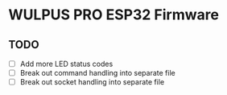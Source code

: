 # WULPUS PRO ESP32 Firmware

## TODO

- [ ] Add more LED status codes
- [ ] Break out command handling into separate file
- [ ] Break out socket handling into separate file